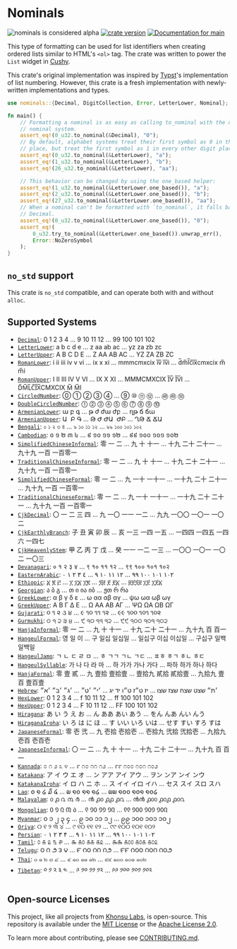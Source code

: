 # Nominals

<!-- This file is generated by `rustme`. Ensure you're editing the source in the .rustme/ directory --!>
<!-- markdownlint-disable first-line-h1 -->

![nominals is considered alpha](https://img.shields.io/badge/status-alpha-orange)
[![crate version](https://img.shields.io/crates/v/nominals.svg)](https://crates.io/crates/nominals)
[![Documentation for `main`](https://img.shields.io/badge/docs-main-informational)](https://khonsulabs.github.io/nominals/main/nominals/)

This type of formatting can be used for list identifiers when creating ordered
lists similar to HTML's `<ol>` tag. The crate was written to power the
`List` widget in [Cushy][cushy].

This crate's original implementation was inspired by [Typst][typst]'s
implementation of list numbering. However, this crate is a fresh implementation
with newly-written implementations and types.

```rust
use nominals::{Decimal, DigitCollection, Error, LetterLower, Nominal};

fn main() {
    // Formatting a nominal is as easy as calling to_nominal with the desired
    // nominal system.
    assert_eq!(0_u32.to_nominal(&Decimal), "0");
    // By default, alphabet systems treat their first symbol as 0 in the ones
    // place, but treat the first symbol as 1 in every other digit place.
    assert_eq!(0_u32.to_nominal(&LetterLower), "a");
    assert_eq!(1_u32.to_nominal(&LetterLower), "b");
    assert_eq!(26_u32.to_nominal(&LetterLower), "aa");

    // This behavior can be changed by using the one_based helper:
    assert_eq!(1_u32.to_nominal(&LetterLower.one_based()), "a");
    assert_eq!(2_u32.to_nominal(&LetterLower.one_based()), "b");
    assert_eq!(27_u32.to_nominal(&LetterLower.one_based()), "aa");
    // When a nominal can't be formatted with `to_nominal`, it falls back to
    // Decimal.
    assert_eq!(0_u32.to_nominal(&LetterLower.one_based()), "0");
    assert_eq!(
        0_u32.try_to_nominal(&LetterLower.one_based()).unwrap_err(),
        Error::NoZeroSymbol
    );
}
```

## `no_std` support

This crate is `no_std` compatible, and can operate both with and without
`alloc`.

[cushy]: https://github.com/khonsulabs/cushy
[typst]: https://github.com/typst/typst

## Supported Systems

- [`Decimal`](https://khonsulabs.github.io/nominals/main/nominals/struct.Decimal.html): 0‎ 1‎ 2‎ 3‎ 4‎ …‎ 9‎ 10‎ 11‎ 12‎ …‎ 99‎ 100‎ 101‎ 102
- [`LetterLower`](https://khonsulabs.github.io/nominals/main/nominals/struct.LetterLower.html): a‎ b‎ c‎ d‎ e‎ …‎ z‎ aa‎ ab‎ ac‎ …‎ yz‎ za‎ zb‎ zc
- [`LetterUpper`](https://khonsulabs.github.io/nominals/main/nominals/struct.LetterUpper.html): A‎ B‎ C‎ D‎ E‎ …‎ Z‎ AA‎ AB‎ AC‎ …‎ YZ‎ ZA‎ ZB‎ ZC
- [`RomanLower`](https://khonsulabs.github.io/nominals/main/nominals/struct.RomanLower.html): i‎ ii‎ iii‎ iv‎ v‎ vi‎ …‎ ix‎ x‎ xi‎ …‎ mmmcmxcix‎ i̅v̅‎ i̅v̅i‎ …‎ d̅m̅l̅c̅i̅x̅cmxcix‎ m̅‎ m̅i
- [`RomanUpper`](https://khonsulabs.github.io/nominals/main/nominals/struct.RomanUpper.html): I‎ II‎ III‎ IV‎ V‎ VI‎ …‎ IX‎ X‎ XI‎ …‎ MMMCMXCIX‎ I̅V̅‎ I̅V̅I‎ …‎ D̅M̅L̅C̅I̅X̅CMXCIX‎ M̅‎ M̅I
- [`CircledNumber`](https://khonsulabs.github.io/nominals/main/nominals/struct.CircledNumber.html): ⓪‎ ①‎ ②‎ ③‎ ④‎ …‎ ⑨‎ ⑩‎ ⑪‎ ⑫‎ …‎ ㊽‎ ㊾‎ ㊿
- [`DoubleCircledNumber`](https://khonsulabs.github.io/nominals/main/nominals/struct.DoubleCircledNumber.html): ⓵‎ ⓶‎ ⓷‎ ⓸‎ ⓹‎ ⓺‎ ⓻‎ ⓼‎ ⓽‎ ⓾
- [`ArmenianLower`](https://khonsulabs.github.io/nominals/main/nominals/struct.ArmenianLower.html): ա‎ բ‎ գ‎ …‎ թ‎ ժ‎ ժա‎ ժբ‎ …‎ ղթ‎ ճ‎ ճա
- [`ArmenianUpper`](https://khonsulabs.github.io/nominals/main/nominals/struct.ArmenianUpper.html): Ա ‎ Բ‎ Գ‎ …‎ Թ‎ Ժ‎ ԺԱ ‎ ԺԲ‎ …‎ ՂԹ‎ Ճ‎ ՃԱ 
- [`Bengali`](https://khonsulabs.github.io/nominals/main/nominals/struct.Bengali.html): ০‎ ১‎ ২‎ ৩‎ ৪‎ …‎ ৯‎ ১০‎ ১১‎ ১২‎ …‎ ৯৯‎ ১০০‎ ১০১‎ ১০২
- [`Cambodian`](https://khonsulabs.github.io/nominals/main/nominals/struct.Cambodian.html): ០‎ ១‎ ២‎ ៣‎ ៤‎ …‎ ៩‎ ១០‎ ១១‎ ១២‎ …‎ ៩៩‎ ១០០‎ ១០១‎ ១០២
- [`SimplifiedChineseInformal`](https://khonsulabs.github.io/nominals/main/nominals/struct.SimplifiedChineseInformal.html): 零‎ 一‎ 二‎ …‎ 九‎ 十‎ 十一‎ …‎ 十九‎ 二十‎ 二十一‎ …‎ 九十九‎ 一百‎ 一百零一
- [`TraditionalChineseInformal`](https://khonsulabs.github.io/nominals/main/nominals/struct.TraditionalChineseInformal.html): 零‎ 一‎ 二‎ …‎ 九‎ 十‎ 十一‎ …‎ 十九‎ 二十‎ 二十一‎ …‎ 九十九‎ 一百‎ 一百零一
- [`SimplifiedChineseFormal`](https://khonsulabs.github.io/nominals/main/nominals/struct.SimplifiedChineseFormal.html): 零‎ 一‎ 二‎ …‎ 九‎ 一十‎ 一十一‎ …‎ 一十九‎ 二十‎ 二十一‎ …‎ 九十九‎ 一百‎ 一百零一
- [`TraditionalChineseFormal`](https://khonsulabs.github.io/nominals/main/nominals/struct.TraditionalChineseFormal.html): 零‎ 一‎ 二‎ …‎ 九‎ 一十‎ 一十一‎ …‎ 一十九‎ 二十‎ 二十一‎ …‎ 九十九‎ 一百‎ 一百零一
- [`CjkDecimal`](https://khonsulabs.github.io/nominals/main/nominals/struct.CjkDecimal.html): 〇‎ 一‎ 二‎ 三‎ 四‎ …‎ 九‎ 一〇‎ 一一‎ 一二‎ …‎ 九九‎ 一〇〇‎ 一〇一‎ 一〇二
- [`CjkEarthlyBranch`](https://khonsulabs.github.io/nominals/main/nominals/struct.CjkEarthlyBranch.html): 子‎ 丑‎ 寅‎ 卯‎ 辰‎ …‎ 亥‎ 一三‎ 一四‎ 一五‎ …‎ 一四四‎ 一四五‎ 一四六‎ 一四七
- [`CjkHeavenlyStem`](https://khonsulabs.github.io/nominals/main/nominals/struct.CjkHeavenlyStem.html): 甲‎ 乙‎ 丙‎ 丁‎ 戊‎ …‎ 癸‎ 一一‎ 一二‎ 一三‎ …‎ 一〇〇‎ 一〇一‎ 一〇二‎ 一〇三
- [`Devanagari`](https://khonsulabs.github.io/nominals/main/nominals/struct.Devanagari.html): ०‎ १‎ २‎ ३‎ ४‎ …‎ ९‎ १०‎ ११‎ १२‎ …‎ ९९‎ १००‎ १०१‎ १०२
- [`EasternArabic`](https://khonsulabs.github.io/nominals/main/nominals/struct.EasternArabic.html): ٠‎ ١‎ ٢‎ ٣‎ ٤‎ …‎ ٩‎ ١٠‎ ١١‎ ١٢‎ …‎ ٩٩‎ ١٠٠‎ ١٠١‎ ١٠٢
- [`Ethiopic`](https://khonsulabs.github.io/nominals/main/nominals/struct.Ethiopic.html): ፩‎ ፪‎ ፫‎ …‎ ፲‎ ፲፩‎ ፲፪‎ …‎ ፺፱‎ ፻‎ ፻፩‎ …‎ ፱፻፺፱‎ ፲፻‎ ፲፻፩
- [`Georgian`](https://khonsulabs.github.io/nominals/main/nominals/struct.Georgian.html): ა‎ ბ‎ გ‎ …‎ თ‎ ი‎ ია‎ იბ‎ …‎ ჟთ‎ რ‎ რა
- [`GreekLower`](https://khonsulabs.github.io/nominals/main/nominals/struct.GreekLower.html): α‎ β‎ γ‎ δ‎ ε‎ …‎ ω‎ αα‎ αβ‎ αγ‎ …‎ ψω‎ ωα‎ ωβ‎ ωγ
- [`GreekUpper`](https://khonsulabs.github.io/nominals/main/nominals/struct.GreekUpper.html): Α‎ Β‎ Γ‎ Δ‎ Ε‎ …‎ Ω‎ ΑΑ‎ ΑΒ‎ ΑΓ‎ …‎ ΨΩ‎ ΩΑ‎ ΩΒ‎ ΩΓ
- [`Gujarati`](https://khonsulabs.github.io/nominals/main/nominals/struct.Gujarati.html): ૦‎ ૧‎ ૨‎ ૩‎ ૪‎ …‎ ૯‎ ૧૦‎ ૧૧‎ ૧૨‎ …‎ ૯૯‎ ૧૦૦‎ ૧૦૧‎ ૧૦૨
- [`Gurmukhi`](https://khonsulabs.github.io/nominals/main/nominals/struct.Gurmukhi.html): ੦‎ ੧‎ ੨‎ ੩‎ ੪‎ …‎ ੯‎ ੧੦‎ ੧੧‎ ੧੨‎ …‎ ੯੯‎ ੧੦੦‎ ੧੦੧‎ ੧੦੨
- [`HanjaInformal`](https://khonsulabs.github.io/nominals/main/nominals/struct.HanjaInformal.html): 零‎ 一‎ 二‎ …‎ 九‎ 十‎ 十一‎ …‎ 十九‎ 二十‎ 二十一‎ …‎ 九十九‎ 百‎ 百一
- [`HangeulFormal`](https://khonsulabs.github.io/nominals/main/nominals/struct.HangeulFormal.html): 영‎ 일‎ 이‎ …‎ 구‎ 일십‎ 일십일‎ …‎ 일십구‎ 이십‎ 이십일‎ …‎ 구십구‎ 일백‎ 일백일
- [`HangeulJamo`](https://khonsulabs.github.io/nominals/main/nominals/struct.HangeulJamo.html): ㄱ‎ ㄴ‎ ㄷ‎ ㄹ‎ ㅁ‎ …‎ ㅎ‎ ㄱㄱ‎ ㄱㄴ‎ ㄱㄷ‎ …‎ ㅍㅎ‎ ㅎㄱ‎ ㅎㄴ‎ ㅎㄷ
- [`HangeulSyllable`](https://khonsulabs.github.io/nominals/main/nominals/struct.HangeulSyllable.html): 가‎ 나‎ 다‎ 라‎ 마‎ …‎ 하‎ 가가‎ 가나‎ 가다‎ …‎ 파하‎ 하가‎ 하나‎ 하다
- [`HanjaFormal`](https://khonsulabs.github.io/nominals/main/nominals/struct.HanjaFormal.html): 零‎ 壹‎ 貳‎ …‎ 九‎ 壹拾‎ 壹拾壹‎ …‎ 壹拾九‎ 貳拾‎ 貳拾壹‎ …‎ 九拾九‎ 壹百‎ 壹百壹
- [`Hebrew`](https://khonsulabs.github.io/nominals/main/nominals/struct.Hebrew.html): ׳א״‎ ׳ב״‎ ׳ג״‎ …‎ ׳ט״‎ ׳י״‎ …‎ יג‎ יד‎ ט״ו‎ ט״ז‎ יז‎ …‎ שצו‎ שצז‎ שצח‎ שצט‎ ׳ת״
- [`HexLower`](https://khonsulabs.github.io/nominals/main/nominals/struct.HexLower.html): 0‎ 1‎ 2‎ 3‎ 4‎ …‎ f‎ 10‎ 11‎ 12‎ …‎ ff‎ 100‎ 101‎ 102
- [`HexUpper`](https://khonsulabs.github.io/nominals/main/nominals/struct.HexUpper.html): 0‎ 1‎ 2‎ 3‎ 4‎ …‎ F‎ 10‎ 11‎ 12‎ …‎ FF‎ 100‎ 101‎ 102
- [`Hiragana`](https://khonsulabs.github.io/nominals/main/nominals/struct.Hiragana.html): あ‎ い‎ う‎ え‎ お‎ …‎ ん‎ ああ‎ あい‎ あう‎ …‎ をん‎ んあ‎ んい‎ んう
- [`HiraganaIroha`](https://khonsulabs.github.io/nominals/main/nominals/struct.HiraganaIroha.html): い‎ ろ‎ は‎ に‎ ほ‎ …‎ す‎ いい‎ いろ‎ いは‎ …‎ せす‎ すい‎ すろ‎ すは
- [`JapaneseFormal`](https://khonsulabs.github.io/nominals/main/nominals/struct.JapaneseFormal.html): 零‎ 壱‎ 弐‎ …‎ 九‎ 壱拾‎ 壱拾壱‎ …‎ 壱拾九‎ 弐拾‎ 弐拾壱‎ …‎ 九拾九‎ 壱百‎ 壱百壱
- [`JapaneseInformal`](https://khonsulabs.github.io/nominals/main/nominals/struct.JapaneseInformal.html): 〇‎ 一‎ 二‎ …‎ 九‎ 十‎ 十一‎ …‎ 十九‎ 二十‎ 二十一‎ …‎ 九十九‎ 百‎ 百一
- [`Kannada`](https://khonsulabs.github.io/nominals/main/nominals/struct.Kannada.html): ೦‎ ೧‎ ೨‎ ೩‎ ೪‎ …‎ ೯‎ ೧೦‎ ೧೧‎ ೧೨‎ …‎ ೯೯‎ ೧೦೦‎ ೧೦೧‎ ೧೦೨
- [`Katakana`](https://khonsulabs.github.io/nominals/main/nominals/struct.Katakana.html): ア‎ イ‎ ウ‎ エ‎ オ‎ …‎ ン‎ アア‎ アイ‎ アウ‎ …‎ ヲン‎ ンア‎ ンイ‎ ンウ
- [`KatakanaIroha`](https://khonsulabs.github.io/nominals/main/nominals/struct.KatakanaIroha.html): イ‎ ロ‎ ハ‎ ニ‎ ホ‎ …‎ ス‎ イイ‎ イロ‎ イハ‎ …‎ セス‎ スイ‎ スロ‎ スハ
- [`Lao`](https://khonsulabs.github.io/nominals/main/nominals/struct.Lao.html): ໐‎ ໑‎ ໒‎ ໓‎ ໔‎ …‎ ໙‎ ໑໐‎ ໑໑‎ ໑໒‎ …‎ ໙໙‎ ໑໐໐‎ ໑໐໑‎ ໑໐໒
- [`Malayalam`](https://khonsulabs.github.io/nominals/main/nominals/struct.Malayalam.html): ൦‎ ൧‎ ൨‎ ൩‎ ൪‎ …‎ ൯‎ ൧൦‎ ൧൧‎ ൧൨‎ …‎ ൯൯‎ ൧൦൦‎ ൧൦൧‎ ൧൦൨
- [`Mongolian`](https://khonsulabs.github.io/nominals/main/nominals/struct.Mongolian.html): ᠐‎ ᠑‎ ᠒‎ ᠓‎ ᠔‎ …‎ ᠙‎ ᠑᠐‎ ᠑᠑‎ ᠑᠒‎ …‎ ᠙᠙‎ ᠑᠐᠐‎ ᠑᠐᠑‎ ᠑᠐᠒
- [`Myanmar`](https://khonsulabs.github.io/nominals/main/nominals/struct.Myanmar.html): ၀‎ ၁‎ ၂‎ ၃‎ ၄‎ …‎ ၉‎ ၁၀‎ ၁၁‎ ၁၂‎ …‎ ၉၉‎ ၁၀၀‎ ၁၀၁‎ ၁၀၂
- [`Oriya`](https://khonsulabs.github.io/nominals/main/nominals/struct.Oriya.html): ୦‎ ୧‎ ୨‎ ୩‎ ୪‎ …‎ ୯‎ ୧୦‎ ୧୧‎ ୧୨‎ …‎ ୯୯‎ ୧୦୦‎ ୧୦୧‎ ୧୦୨
- [`Persian`](https://khonsulabs.github.io/nominals/main/nominals/struct.Persian.html): ۰‎ ۱‎ ۲‎ ۳‎ ۴‎ …‎ ۹‎ ۱۰‎ ۱۱‎ ۱۲‎ …‎ ۹۹‎ ۱۰۰‎ ۱۰۱‎ ۱۰۲
- [`Tamil`](https://khonsulabs.github.io/nominals/main/nominals/struct.Tamil.html): ௦‎ ௧‎ ௨‎ ௩‎ ௪‎ …‎ ௯‎ ௧௦‎ ௧௧‎ ௧௨‎ …‎ ௯௯‎ ௧௦௦‎ ௧௦௧‎ ௧௦௨
- [`Telugu`](https://khonsulabs.github.io/nominals/main/nominals/struct.Telugu.html): ౦‎ ౧‎ ౨‎ ౩‎ ౪‎ …‎ ౯‎ ౧౦‎ ౧౧‎ ౧౨‎ …‎ ౯౯‎ ౧౦౦‎ ౧౦౧‎ ౧౦౨
- [`Thai`](https://khonsulabs.github.io/nominals/main/nominals/struct.Thai.html): ๐‎ ๑‎ ๒‎ ๓‎ ๔‎ …‎ ๙‎ ๑๐‎ ๑๑‎ ๑๒‎ …‎ ๙๙‎ ๑๐๐‎ ๑๐๑‎ ๑๐๒
- [`Tibetan`](https://khonsulabs.github.io/nominals/main/nominals/struct.Tibetan.html): ༠‎ ༡‎ ༢‎ ༣‎ ༤‎ …‎ ༩‎ ༡༠‎ ༡༡‎ ༡༢‎ …‎ ༩༩‎ ༡༠༠‎ ༡༠༡‎ ༡༠༢

## Open-source Licenses

This project, like all projects from [Khonsu Labs](https://khonsulabs.com/), is open-source.
This repository is available under the [MIT License](./LICENSE-MIT) or the
[Apache License 2.0](./LICENSE-APACHE).

To learn more about contributing, please see [CONTRIBUTING.md](./CONTRIBUTING.md).
